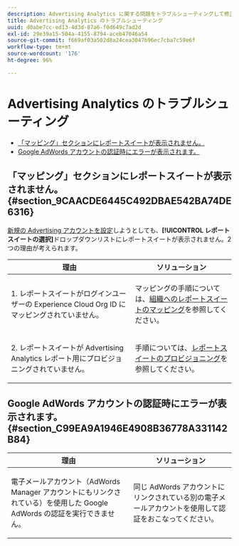 ```yaml
---
description: Advertising Analytics に関する問題をトラブルシューティングして修正します。
title: Advertising Analytics のトラブルシューティング
uuid: d0abe7cc-ed13-4d3d-87a6-f0d649c7ad2d
exl-id: 29e39a15-504a-4155-8794-aceb47046a54
source-git-commit: f669af03a502d8a24cea3047b96ec7cba7c59e6f
workflow-type: tm+mt
source-wordcount: '176'
ht-degree: 96%

---
```


# Advertising Analytics のトラブルシューティング

* [「マッピング」セクションにレポートスイートが表示されません。](/help/integrate/c-advertising-analytics/c-adanalytics-workflow/aa-troubleshooting.md#section_9CAACDE6445C492DBAE542BA74DE6316)
* [Google AdWords アカウントの認証時にエラーが表示されます。](/help/integrate/c-advertising-analytics/c-adanalytics-workflow/aa-troubleshooting.md#section_C99EA9A1946E4908B36778A331142B84)

## 「マッピング」セクションにレポートスイートが表示されません。 {#section_9CAACDE6445C492DBAE542BA74DE6316}

[新規の Advertising アカウントを設定](/help/integrate/c-advertising-analytics/c-adanalytics-workflow/aa-create-ad-account.md)しようとしても、**[!UICONTROL レポートスイートの選択]**&#x200B;ドロップダウンリストにレポートスイートが表示されません。2 つの理由が考えられます。

<table id="table_271D7E817B4C44818717A47C3223E592"> 
 <thead> 
  <tr> 
   <th colname="col1" class="entry"> 理由 </th> 
   <th colname="col2" class="entry"> ソリューション </th> 
  </tr>
 </thead>
 <tbody> 
  <tr> 
   <td colname="col1"> <p>1. レポートスイートがログインユーザーの Experience Cloud Org ID にマッピングされていません。 </p> </td> 
   <td colname="col2"> <p>マッピングの手順については、<a href="https://experienceleague.adobe.com/docs/core-services/interface/about-core-services/report-suite-mapping.html"  >組織へのレポートスイートのマッピング</a>を参照してください。 </p> </td> 
  </tr> 
  <tr> 
   <td colname="col1"> <p>2. レポートスイートが Advertising Analytics レポート用にプロビジョニングされていません。 </p> </td> 
   <td colname="col2"> <p>手順については、<a href="/help/integrate/c-advertising-analytics/c-adanalytics-workflow/aa-provision-rs.md"  >レポートスイートのプロビジョニング</a>を参照してください。 </p> </td> 
  </tr> 
 </tbody> 
</table>

## Google AdWords アカウントの認証時にエラーが表示されます。 {#section_C99EA9A1946E4908B36778A331142B84}

<table id="table_F1C1192BF40C43CE8600B1BB417A7269"> 
 <thead> 
  <tr> 
   <th colname="col1" class="entry"> 理由 </th> 
   <th colname="col2" class="entry"> ソリューション </th> 
  </tr>
 </thead>
 <tbody> 
  <tr> 
   <td colname="col1"> <p>電子メールアカウント（AdWords Manager アカウントにもリンクされている）を使用した Google AdWords の認証を実行できません。 </p> </td> 
   <td colname="col2"> <p>同じ AdWords アカウントにリンクされている別の電子メールアカウントを使用して認証をおこなってください。 </p> </td> 
  </tr> 
 </tbody> 
</table>
